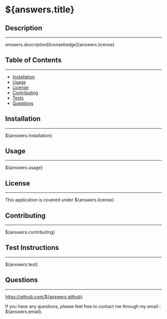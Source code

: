 # ${answers.title}

## Description
---
${answers.description}
[license badge]${answers.license}

## Table of Contents
---
- [Installation](#installation)
- [Usage](#usage)
- [License](#license)
- [Contributing](#contributing)
- [Tests](#tests)
- [Questions](#questions)
## Installation
---
${answers.installation}

## Usage
---
${answers.usage}

## License
---
This application is covered under ${answers.license}
## Contributing
---
${answers.contributing}
## Test Instructions
---
${answers.test}
## Questions
----
https://github.com/${answers.github}

If you have any questions, please feel free to contact me through my email : ${answers.email}.